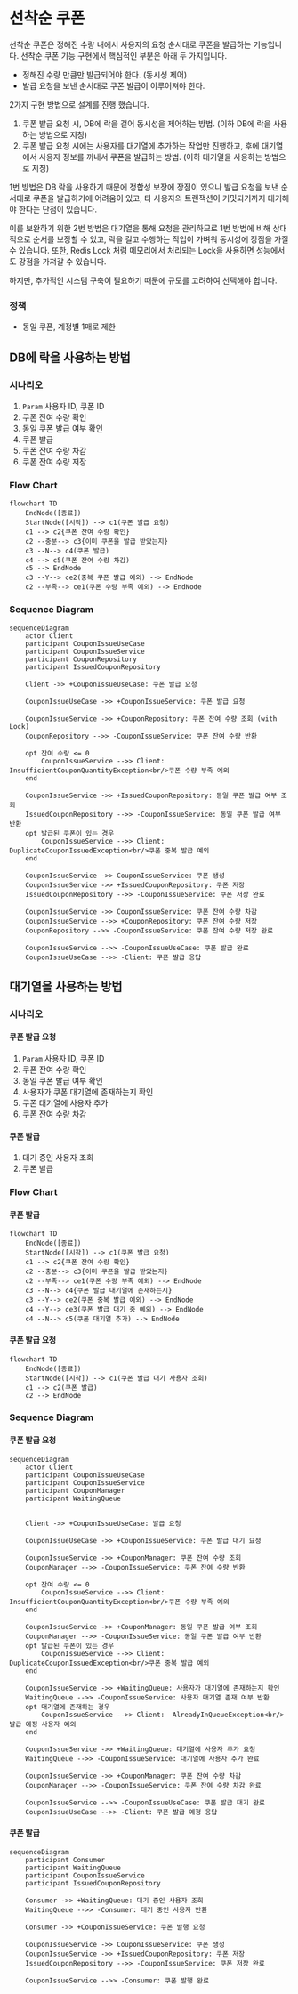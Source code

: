 # 선착순 쿠폰
선착순 쿠폰은 정해진 수량 내에서 사용자의 요청 순서대로 쿠폰을 발급하는 기능입니다.
선착순 쿠폰 기능 구현에서 핵심적인 부분은 아래 두 가지입니다.

- 정해진 수량 만큼만 발급되어야 한다. (동시성 제어)
- 발급 요청을 보낸 순서대로 쿠폰 발급이 이루어져야 한다.

2가지 구현 방법으로 설계를 진행 했습니다.
1. 쿠폰 발급 요청 시, DB에 락을 걸어 동시성을 제어하는 방법. (이하 DB에 락을 사용하는 방법으로 지칭)
2. 쿠폰 발급 요청 시에는 사용자를 대기열에 추가하는 작업만 진행하고, 후에 대기열에서 사용자 정보를 꺼내서 쿠폰을 발급하는 방법. (이하 대기열을 사용하는 방법으로 지칭)

1번 방법은 DB 락을 사용하기 때문에 정합성 보장에 장점이 있으나 발급 요청을 보낸 순서대로 쿠폰을 발급하기에 어려움이 있고, 타 사용자의 트랜잭션이 커밋되기까지 대기해야 한다는 단점이 있습니다.

이를 보완하기 위한 2번 방법은 대기열을 통해 요청을 관리하므로 1번 방법에 비해 상대적으로 순서를 보장할 수 있고, 락을 걸고 수행하는 작업이 가벼워 동시성에 장점을 가질 수 있습니다. 
또한, Redis Lock 처럼 메모리에서 처리되는 Lock을 사용하면 성능에서도 강점을 가져갈 수 있습니다.

하지만, 추가적인 시스템 구축이 필요하기 때문에 규모를 고려하여 선택해야 합니다.  

### 정책

- 동일 쿠폰, 계정별 1매로 제한

## DB에 락을 사용하는 방법

### 시나리오
1. `Param` 사용자 ID, 쿠폰 ID
2. 쿠폰 잔여 수량 확인
3. 동일 쿠폰 발급 여부 확인
4. 쿠폰 발급
5. 쿠폰 잔여 수량 차감
6. 쿠폰 잔여 수량 저장

### Flow Chart
```mermaid
flowchart TD
    EndNode([종료])
    StartNode([시작]) --> c1(쿠폰 발급 요청)
    c1 --> c2{쿠폰 잔여 수량 확인}
    c2 --충분--> c3{이미 쿠폰을 발급 받았는지}
    c3 --N--> c4(쿠폰 발급)
    c4 --> c5(쿠폰 잔여 수량 차감)
    c5 --> EndNode
    c3 --Y--> ce2(중복 쿠폰 발급 예외) --> EndNode
    c2 --부족--> ce1(쿠폰 수량 부족 예외) --> EndNode
```

### Sequence Diagram
```mermaid
sequenceDiagram 
    actor Client
    participant CouponIssueUseCase
    participant CouponIssueService
    participant CouponRepository
    participant IssuedCouponRepository
    
    Client ->> +CouponIssueUseCase: 쿠폰 발급 요청
    
    CouponIssueUseCase ->> +CouponIssueService: 쿠폰 발급 요청

    CouponIssueService ->> +CouponRepository: 쿠폰 잔여 수량 조회 (with Lock)
    CouponRepository -->> -CouponIssueService: 쿠폰 잔여 수량 반환

    opt 잔여 수량 <= 0
        CouponIssueService -->> Client: InsufficientCouponQuantityException<br/>쿠폰 수량 부족 예외 
    end

    CouponIssueService ->> +IssuedCouponRepository: 동일 쿠폰 발급 여부 조회
    IssuedCouponRepository -->> -CouponIssueService: 동일 쿠폰 발급 여부 반환
    opt 발급된 쿠폰이 있는 경우
        CouponIssueService -->> Client: DuplicateCouponIssuedException<br/>쿠폰 중복 발급 예외
    end

    CouponIssueService ->> CouponIssueService: 쿠폰 생성
    CouponIssueService ->> +IssuedCouponRepository: 쿠폰 저장
    IssuedCouponRepository -->> -CouponIssueService: 쿠폰 저장 완료

    CouponIssueService ->> CouponIssueService: 쿠폰 잔여 수량 차감
    CouponIssueService -->> +CouponRepository: 쿠폰 잔여 수량 저장
    CouponRepository -->> -CouponIssueService: 쿠폰 잔여 수량 저장 완료
    
    CouponIssueService -->> -CouponIssueUseCase: 쿠폰 발급 완료
    CouponIssueUseCase -->> -Client: 쿠폰 발급 응답
```

## 대기열을 사용하는 방법

### 시나리오

#### 쿠폰 발급 요청
1. `Param` 사용자 ID, 쿠폰 ID
2. 쿠폰 잔여 수량 확인
3. 동일 쿠폰 발급 여부 확인
4. 사용자가 쿠폰 대기열에 존재하는지 확인
5. 쿠폰 대기열에 사용자 추가
6. 쿠폰 잔여 수량 차감

#### 쿠폰 발급
1. 대기 중인 사용자 조회
2. 쿠폰 발급


### Flow Chart

#### 쿠폰 발급

```mermaid
flowchart TD
    EndNode([종료])
    StartNode([시작]) --> c1(쿠폰 발급 요청)
    c1 --> c2{쿠폰 잔여 수량 확인}
    c2 --충분--> c3{이미 쿠폰을 발급 받았는지}
    c2 --부족--> ce1(쿠폰 수량 부족 예외) --> EndNode
    c3 --N--> c4{쿠폰 발급 대기열에 존재하는지}
    c3 --Y--> ce2(쿠폰 중복 발급 예외) --> EndNode
    c4 --Y--> ce3(쿠폰 발급 대기 중 예외) --> EndNode
    c4 --N--> c5(쿠폰 대기열 추가) --> EndNode
```

#### 쿠폰 발급 요청
```mermaid
flowchart TD
    EndNode([종료])
    StartNode([시작]) --> c1(쿠폰 발급 대기 사용자 조회)
    c1 --> c2(쿠폰 발급)
    c2 --> EndNode
```

### Sequence Diagram

#### 쿠폰 발급 요청

```mermaid
sequenceDiagram 
    actor Client
    participant CouponIssueUseCase
    participant CouponIssueService
    participant CouponManager
    participant WaitingQueue

    
    Client ->> +CouponIssueUseCase: 발급 요청
    
    CouponIssueUseCase ->> +CouponIssueService: 쿠폰 발급 대기 요청

    CouponIssueService ->> +CouponManager: 쿠폰 잔여 수량 조회
    CouponManager -->> -CouponIssueService: 쿠폰 잔여 수량 반환

    opt 잔여 수량 <= 0
        CouponIssueService -->> Client: InsufficientCouponQuantityException<br/>쿠폰 수량 부족 예외
    end

    CouponIssueService ->> +CouponManager: 동일 쿠폰 발급 여부 조회
    CouponManager -->> -CouponIssueService: 동일 쿠폰 발급 여부 반환
    opt 발급된 쿠폰이 있는 경우
        CouponIssueService -->> Client: DuplicateCouponIssuedException<br/>쿠폰 중복 발급 예외
    end

    CouponIssueService ->> +WaitingQueue: 사용자가 대기열에 존재하는지 확인
    WaitingQueue -->> -CouponIssueService: 사용자 대기열 존재 여부 반환
    opt 대기열에 존재하는 경우
        CouponIssueService -->> Client:  AlreadyInQueueException<br/>발급 예정 사용자 예외
    end

    CouponIssueService ->> +WaitingQueue: 대기열에 사용자 추가 요청
    WaitingQueue -->> -CouponIssueService: 대기열에 사용자 추가 완료

    CouponIssueService ->> +CouponManager: 쿠폰 잔여 수량 차감
    CouponManager -->> -CouponIssueService: 쿠폰 잔여 수량 차감 완료
    
    CouponIssueService -->> -CouponIssueUseCase: 쿠폰 발급 대기 완료
    CouponIssueUseCase -->> -Client: 쿠폰 발급 예정 응답
```

#### 쿠폰 발급
```mermaid
sequenceDiagram 
    participant Consumer
    participant WaitingQueue
    participant CouponIssueService
    participant IssuedCouponRepository
    
    Consumer ->> +WaitingQueue: 대기 중인 사용자 조회
    WaitingQueue -->> -Consumer: 대기 중인 사용자 반환

    Consumer ->> +CouponIssueService: 쿠폰 발행 요청

    CouponIssueService ->> CouponIssueService: 쿠폰 생성
    CouponIssueService ->> +IssuedCouponRepository: 쿠폰 저장
    IssuedCouponRepository -->> -CouponIssueService: 쿠폰 저장 완료

    CouponIssueService -->> -Consumer: 쿠폰 발행 완료
```